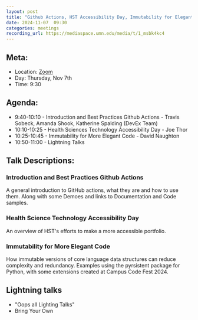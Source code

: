 ```yaml
---
layout: post
title: "Github Actions, HST Accessibility Day, Immutability for Elegant Code  "
date: 2024-11-07  09:30
categories: meetings
recording_url: https://mediaspace.umn.edu/media/t/1_msbk4kc4 
---
```


## Meta:

- Location: [Zoom](https://z.umn.edu/cpmstream)
- Day: Thursday, Nov 7th
- Time: 9:30

## Agenda:

- 9:40-10:10 - Introduction and Best Practices Github Actions - Travis Sobeck, Amanda Shook, Katherine Spalding (DevEx Team)
- 10:10-10:25 - Health Sciences Technology Accessibility Day - Joe Thor
- 10:25-10:45 - Immutability for More Elegant Code - David Naughton
- 10:50-11:00 - Lightning Talks

## Talk Descriptions:

### Introduction and Best Practices Github Actions  
A general introduction to GitHub actions, what they are and how to use them.  Along with some Demoes and links to Documentation and Code samples.

### Health Science Technology Accessibility Day 
An overview of HST's efforts to make a more accessible portfolio. 

### Immutability for More Elegant Code
How immutable versions of core language data structures can reduce complexity and redundancy. Examples using the pyrsistent package for Python, with some extensions  created at Campus Code Fest 2024.

## Lightning talks
- "Oops all Lighting Talks"
- Bring Your Own 
